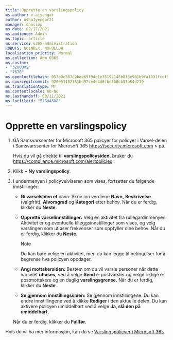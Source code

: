 ```yaml
---
title: Opprette en varslingspolicy
ms.author: v-aiyengar
author: AshaIyengar21
manager: dansimp
ms.date: 02/17/2021
ms.audience: Admin
ms.topic: article
ms.service: o365-administration
ROBOTS: NOINDEX, NOFOLLOW
localization_priority: Normal
ms.collection: Adm_O365
ms.custom:
- "3200002"
- "7670"
ms.openlocfilehash: 057a0c587c2bee69f94e1e35192145b013e901b9fa1831fccf566e7e64de5261
ms.sourcegitcommit: 920051182781bd97ce4d4d6fbd268cb37b84d239
ms.translationtype: MT
ms.contentlocale: nb-NO
ms.lasthandoff: 08/11/2021
ms.locfileid: "57894508"
---
```

# <a name="create-an-alert-policy"></a>Opprette en varslingspolicy

1. Gå Samsvarssenter for Microsoft 365 policyer for policyer i Varsel-delen i Samsvarssenter for Microsoft 365 <https://security.microsoft.com>  \>  på. 

   Hvis du vil gå direkte til **varslingspolicysiden,** bruker du <https://compliance.microsoft.com/alertpolicies> .

2. Klikk **+ Ny varslingspolicy**.
3. I undermenyen i policyveiviseren som vises, fortsetter du følgende innstillinger:
   - **Gi varselsiden et** navn: Skriv inn verdiene **Navn,** **Beskrivelse** (valgfritt), **Alvorsgrad** og **Kategori** etter behov. Når du er ferdig, klikker du **Neste**.
   - **Opprette varselinnstillinger:** Velg en  aktivitet fra rullegardinmenyen Aktivitet er og eventuelle tilleggsinnstillinger som vises, og velg varslingen som utløser frekvenser som oppfyller dine behov. Når du er ferdig, klikker du **Neste**.

     > [!NOTE]
     > Du kan bare velge én aktivitet, men du kan legge til betingelser for å begrense hva policyen oppdager.

   - **Angi mottakersiden:** Bestem om du vil varsle personer når dette varselet **utløses,** ved å velge **Send** e-postvarsler og velge riktige e-postmottakere og en daglig **varslingsgrense.** Når du er ferdig, klikker du **Neste**.
   - **Se gjennom innstillingssiden:** Se gjennom innstillingene. Du kan endre innstillingene ved å klikke **Rediger** i den aktuelle delen. Du kan aktivere policyen umiddelbart ved å velge **Ja, slå den på umiddelbart.**

   Når du er ferdig, klikker du **Fullfør**.

Hvis du vil ha mer informasjon, kan du se [Varslingspolicyer i Microsoft 365](https://docs.microsoft.com/microsoft-365/compliance/alert-policies).
